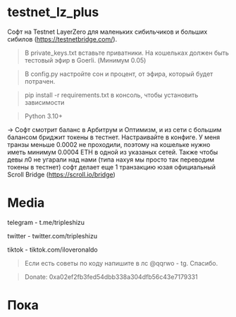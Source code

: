 # testnet_lz_plus
Софт на Testnet LayerZero для маленьких сибильчиков и больших сибилов (https://testnetbridge.com/).

> В private_keys.txt вставьте приватники. На кошельках должен быть тестовый эфир в Goerli. (Минимум 0.05)

> В config.py настройте сон и процент, от эфира, который будет потрачен.

> pip install -r requirements.txt в консоль, чтобы установить зависимости

> Python 3.10+ 

-> Софт смотрит баланс в Арбитрум и Оптимизм, и из сети с большим балансом бриджит токены в тестнет. Настраивайте в конфиге. У меня транзы меньше 0.0002 не проходили, поэтому на кошельке нужно иметь минимум 0.0004 ETH в одной из указаных сетей. Также чтобы девы л0 не угарали над нами (типа  нахуя мы просто так переводим токены в тестнет) софт делает еще 1 транзакцию юзая официальный Scroll Bridge (https://scroll.io/bridge)
# Media
telegram - t.me/tripleshizu

twitter - twitter.com/tripleshizu

tiktok - tiktok.com/iloveronaldo

> Если есть советы по коду напишите в лс @qqrwo - tg. Спасибо.


> Donate: 0xa02ef2fb3fed54dbb338a304dfb56c43e7179331
# Пока
